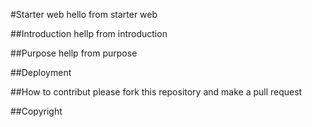 #Starter web
hello from starter web

##Introduction
hellp from introduction

##Purpose
hellp from purpose


##Deployment


##How to contribut
please fork this repository and make a pull request

##Copyright
